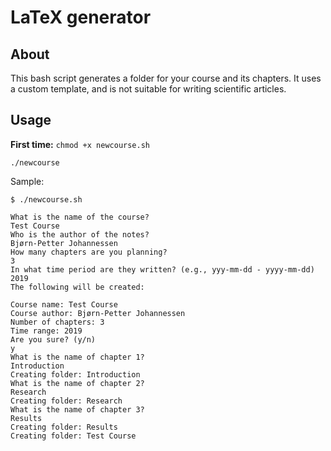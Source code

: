 # LaTeX generator

## About
This bash script generates a folder for your course and its chapters. It uses a custom template, and is not suitable for writing scientific articles.

## Usage

**First time:** `chmod +x newcourse.sh`

`./newcourse`

Sample:
```
$ ./newcourse.sh

What is the name of the course?
Test Course
Who is the author of the notes?
Bjørn-Petter Johannessen
How many chapters are you planning?
3
In what time period are they written? (e.g., yyy-mm-dd - yyyy-mm-dd)
2019
The following will be created:

Course name: Test Course
Course author: Bjørn-Petter Johannessen
Number of chapters: 3
Time range: 2019
Are you sure? (y/n)
y  
What is the name of chapter 1?
Introduction
Creating folder: Introduction
What is the name of chapter 2?
Research
Creating folder: Research
What is the name of chapter 3?
Results
Creating folder: Results
Creating folder: Test Course
```